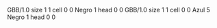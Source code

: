 <gs-board> GBB/1.0
size 1 1
cell 0 0 Negro 1 
head 0 0
 </gs-board>
<gs-board> GBB/1.0
size 1 1
cell 0 0 Azul 5 Negro 1 
head 0 0
 </gs-board>